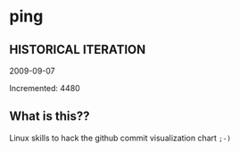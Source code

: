 # ping

## HISTORICAL ITERATION
2009-09-07

Incremented: 4480

## What is this?? 
Linux skills to hack the github commit visualization chart `;-)`
